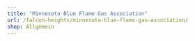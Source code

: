 ```yaml
---
title: "Minnesota Blue Flame Gas Association"
url: /falcon-heights/minnesota-blue-flame-gas-association/
shop: Allgemein
---
```

